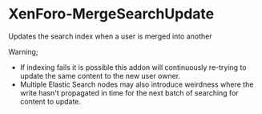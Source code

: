 XenForo-MergeSearchUpdate
======================

Updates the search index when a user is merged into another

Warning; 
- If indexing fails it is possible this addon will continuously re-trying to update the same content to the new user owner.
- Multiple Elastic Search nodes may also introduce weirdness where the write hasn't propagated in time for the next batch of searching for content to update.
